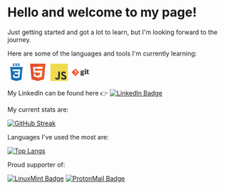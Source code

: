 <h1>Hello and welcome to my page!</h1>

Just getting started and got a lot to learn, but I'm looking forward to the journey.

Here are some of the languages and tools I'm currently learning:

<div>
  <img src="https://github.com/devicons/devicon/blob/master/icons/css3/css3-plain-wordmark.svg"  title="CSS3" alt="CSS" width="40" height="40"/>&nbsp;
  <img src="https://github.com/devicons/devicon/blob/master/icons/html5/html5-original.svg" title="HTML5" alt="HTML" width="40" height="40"/>&nbsp;
  <img src="https://github.com/devicons/devicon/blob/master/icons/javascript/javascript-original.svg" title="JavaScript" alt="JavaScript" width="40" height="40"/>&nbsp;
  <img src="https://github.com/devicons/devicon/blob/master/icons/git/git-original-wordmark.svg" title="Git" **alt="Git" width="40" height="40"/>
</div>

My LinkedIn can be found here 👉 <a href="https://www.linkedin.com/in/nolan-callahan-54bb0b18b/">
    <img src="https://img.shields.io/badge/LinkedIn-blue?style=for-the-badge&logo=linkedin&logoColor=white" alt="LinkedIn Badge"/>
  </a>

My current stats are:

[![GitHub Streak](http://github-readme-streak-stats.herokuapp.com?user=Nolan-C&theme=gotham&background=000000)](https://git.io/streak-stats)

Languages I've used the most are:

[![Top Langs](https://github-readme-stats.vercel.app/api/top-langs/?username=Nolan-C)](https://github.com/anuraghazra/github-readme-stats)

Proud supporter of:

<a href="https://www.linuxmint.com"><img src="https://img.shields.io/badge/Linux_Mint-87CF3E?style=for-the-badge&logo=linux-mint&logoColor=white" alt="LinuxMint Badge"/></a>
  </a><a href="https://www.protonmail.com"><img src="https://img.shields.io/badge/ProtonMail-8B89CC?style=for-the-badge&logo=protonmail&logoColor=white" alt="ProtonMail Badge"/>
  </a> 
